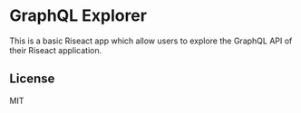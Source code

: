 # GraphQL Explorer


This is a basic Riseact app which allow users to explore the GraphQL API of their Riseact application.

## License

MIT
